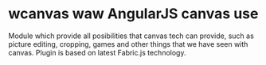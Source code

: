 # wcanvas waw AngularJS canvas use
Module which provide all posibilities that canvas tech can provide, such as picture editing, cropping, games and other things that we have seen with canvas. Plugin is based on latest Fabric.js technology.
